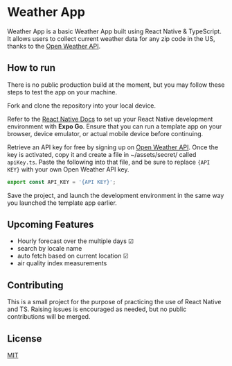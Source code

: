 # Weather App

Weather App is a basic Weather App built using React Native & TypeScript. It allows users to collect current weather data for any zip code in the US, thanks to the [Open Weather API](https://openweathermap.org/api).

## How to run

There is no public production build at the moment, but you may follow these steps to test the app on your machine.

Fork and clone the repository into your local device.

Refer to the [React Native Docs](https://reactnative.dev/docs/environment-setup) to set up your React Native development environment with **Expo Go**. Ensure that you can run a template app on your browser, device emulator, or actual mobile device before continuing.

Retrieve an API key for free by signing up on [Open Weather API](https://openweathermap.org/api). Once the key is activated, copy it and create a file in ~/assets/secret/ called `apiKey.ts`. Paste the following into that file, and be sure to replace `{API KEY}` with your own Open Weather API key.

```typescript
export const API_KEY = '{API KEY}';
```

Save the project, and launch the development environment in the same way you launched the template app earlier.

## Upcoming Features

- Hourly forecast over the multiple days &#x2611; 
- search by locale name
- auto fetch based on current location  &#x2611;
- air quality index measurements

## Contributing

This is a small project for the purpose of practicing the use of React Native and TS. Raising issues is encouraged as needed, but no public contributions will be merged.

## License

[MIT](https://choosealicense.com/licenses/mit/)
